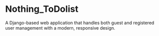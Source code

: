 # Nothing_ToDolist
A Django-based web application that handles both guest and registered user management with a modern, responsive design.
